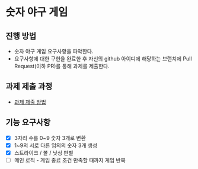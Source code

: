# 숫자 야구 게임
## 진행 방법
* 숫자 야구 게임 요구사항을 파악한다.
* 요구사항에 대한 구현을 완료한 후 자신의 github 아이디에 해당하는 브랜치에 Pull Request(이하 PR)를 통해 과제를 제출한다.

## 과제 제출 과정
* [과제 제출 방법](https://github.com/next-step/nextstep-docs/tree/master/ent-precourse)

## 기능 요구사항
- [x] 3자리 수를 0~9 숫자 3개로 변환
- [x] 1~9의 서로 다른 임의의 숫자 3개 생성
- [x] 스트라이크 / 볼 / 낫싱 판별
- [ ] 메인 로직 - 게임 종료 조건 만족할 때까지 게임 반복